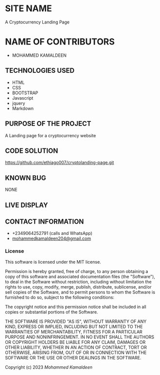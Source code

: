 # SITE NAME
A Cryptocurrency Landing Page


# NAME OF CONTRIBUTORS
* MOHAMMED KAMALDEEN


## TECHNOLOGIES USED
* HTML
* CSS
* BOOTSTRAP
* Javascript
* jquery
* Markdown

## PURPOSE OF THE PROJECT
A Landing page for a cryptocurrency website

## CODE SOLUTION

https://github.com/ethiago007/cryptolanding-page.git


## KNOWN BUG
NONE


## LIVE DISPLAY



## CONTACT INFORMATION
* +2349064252791 (calls and WhatsApp)
* mohammedkamaldeen204@gmail.com





### License

This software is licensed under the MIT license.

Permission is hereby granted, free of charge, to any person obtaining a copy of this software and associated documentation files (the "Software"), to deal in the Software without restriction, including without limitation the rights to use, copy, modify, merge, publish, distribute, sublicense, and/or sell copies of the Software, and to permit persons to whom the Software is furnished to do so, subject to the following conditions:

The copyright notice and this permission notice shall be included in all copies or substantial portions of the Software.

THE SOFTWARE IS PROVIDED "AS IS", WITHOUT WARRANTY OF ANY KIND, EXPRESS OR IMPLIED, INCLUDING BUT NOT LIMITED TO THE WARRANTIES OF MERCHANTABILITY, FITNESS FOR A PARTICULAR PURPOSE AND NONINFRINGEMENT. IN NO EVENT SHALL THE AUTHORS OR COPYRIGHT HOLDERS BE LIABLE FOR ANY CLAIM, DAMAGES OR OTHER LIABILITY, WHETHER IN AN ACTION OF CONTRACT, TORT OR OTHERWISE, ARISING FROM, OUT OF OR IN CONNECTION WITH THE SOFTWARE OR THE USE OR OTHER DEALINGS IN THE SOFTWARE.

Copyright (c) 2023 *Mohammed Kamaldeen*
